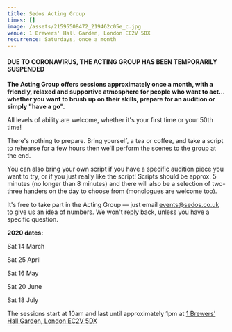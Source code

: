 ```yaml
---
title: Sedos Acting Group
times: []
image: /assets/21595508472_219462c05e_c.jpg
venue: 1 Brewers' Hall Garden, London EC2V 5DX
recurrence: Saturdays, once a month
---
```

#### **DUE TO CORONAVIRUS, THE ACTING GROUP HAS BEEN TEMPORARILY SUSPENDED**

**The Acting Group offers sessions approximately once a month, with a friendly, relaxed and supportive atmosphere for people who want to act... whether you want to brush up on their skills, prepare for an audition or simply "have a go".** 

All levels of ability are welcome, whether it's your first time or your 50th time! 

There's nothing to prepare. Bring yourself, a tea or coffee, and take a script to rehearse for a few hours then we'll perform the scenes to the group at the end. 

You can also bring your own script if you have a specific audition piece you want to try, or if you just really like the script! Scripts should be approx. 5 minutes (no longer than 8 minutes) and there will also be a selection of two-three handers on the day to choose from (monologues are welcome too).

It's free to take part in the Acting Group — just email [events@sedos.co.uk ](mailto:events@sedos.co.uk)to give us an idea of numbers. We won't reply back, unless you have a specific question.

**2020 dates:**

Sat 14 March

Sat 25 April

Sat 16 May

Sat 20 June

Sat 18 July

The sessions start at 10am and last until approximately 1pm at [1 Brewers' Hall Garden, London EC2V 5DX](/venues/bhg)